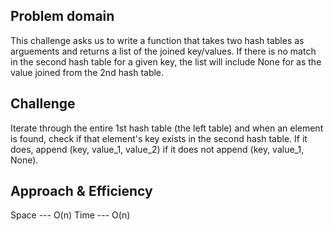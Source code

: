 ## Problem domain

This challenge asks us to write a function that takes two hash tables as arguements and returns a list of the joined key/values. If there is no match in the second hash table for a given key, the list will include None for as the value joined from the 2nd hash table.

## Challenge

Iterate through the entire 1st hash table (the left table) and when an element is found, check if that element's key exists in the second hash table. If it does, append (key, value_1, value_2) if it does not append (key, value_1, None).

## Approach & Efficiency

Space --- O(n)
Time --- O(n)
